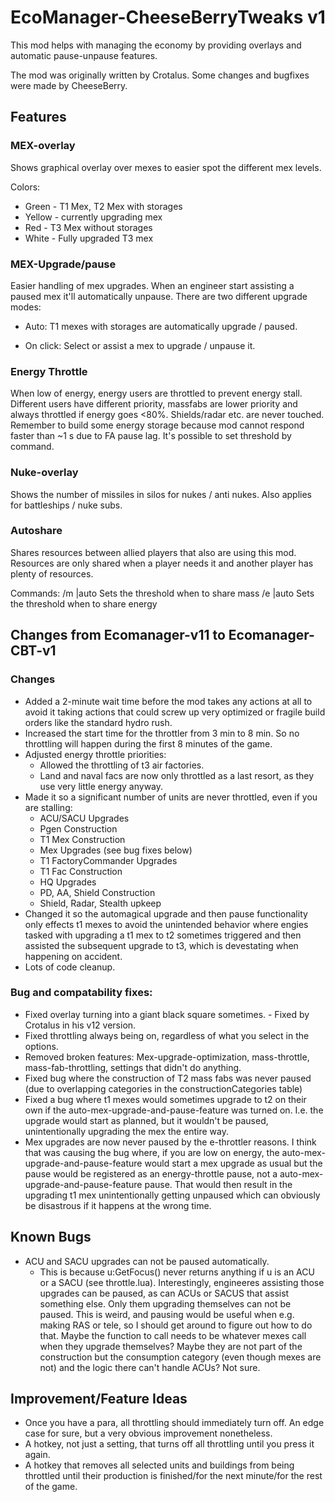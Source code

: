 # EcoManager-CheeseBerryTweaks v1

This mod helps with managing the economy by providing overlays and automatic pause-unpause features.

The mod was originally written by Crotalus. Some changes and bugfixes were made by CheeseBerry.

## Features

### MEX-overlay
Shows graphical overlay over mexes to easier spot the different mex levels.

Colors:
* Green - T1 Mex, T2 Mex with storages
* Yellow - currently upgrading mex
* Red - T3 Mex without storages
* White - Fully upgraded T3 mex

### MEX-Upgrade/pause
Easier handling of mex upgrades. When an engineer start assisting a paused mex it'll automatically unpause. There are two different upgrade modes:

* Auto: T1 mexes with storages are automatically upgrade / paused.

* On click: Select or assist a mex to upgrade / unpause it.

### Energy Throttle
When low of energy, energy users are throttled to prevent energy stall. Different users have different priority, massfabs are lower priority and always throttled if energy goes <80%.
Shields/radar etc. are never touched. Remember to build some energy storage because mod cannot respond faster than ~1 s due to FA pause lag. It's possible to set threshold by command.

### Nuke-overlay
Shows the number of missiles in silos for nukes / anti nukes. Also applies for battleships / nuke subs.

### Autoshare
Shares resources between allied players that also are using this mod. Resources are only shared when a player needs it and another player has plenty of resources.

Commands:
/m <amount>|auto
Sets the threshold when to share mass
/e <amount>|auto
Sets the threshold when to share energy

## Changes from Ecomanager-v11 to Ecomanager-CBT-v1

### Changes
* Added a 2-minute wait time before the mod takes any actions at all to avoid it taking actions that could screw up very optimized or fragile build orders like the standard hydro rush.
* Increased the start time for the throttler from 3 min to 8 min. So no throttling will happen during the first 8 minutes of the game.
* Adjusted energy throttle priorities:
  * Allowed the throttling of t3 air factories.
  * Land and naval facs are now only throttled as a last resort, as they use very little energy anyway. 
* Made it so a significant number of units are never throttled, even if you are stalling:
  * ACU/SACU Upgrades
  * Pgen Construction
  * T1 Mex Construction
  * Mex Upgrades (see bug fixes below)
  * T1 FactoryCommander Upgrades
  * T1 Fac Construction
  * HQ Upgrades
  * PD, AA, Shield Construction
  * Shield, Radar, Stealth upkeep
* Changed it so the automagical upgrade and then pause functionality only effects t1 mexes to avoid the unintended behavior where engies tasked with upgrading a t1 mex to t2 sometimes triggered and then assisted the subsequent upgrade to t3, which is devestating when happening on accident.
* Lots of code cleanup.

### Bug and compatability fixes:
* Fixed overlay turning into a giant black square sometimes. - Fixed by Crotalus in his v12 version.
* Fixed throttling always being on, regardless of what you select in the options.
* Removed broken features: Mex-upgrade-optimization, mass-throttle, mass-fab-throttling, settings that didn't do anything.
* Fixed bug where the construction of T2 mass fabs was never paused (due to overlapping categories in the constructionCategories table)
* Fixed a bug where t1 mexes would sometimes upgrade to t2 on their own if the auto-mex-upgrade-and-pause-feature was turned on. I.e. the upgrade would start as planned, but it wouldn't be paused, unintentionally upgrading the mex the entire way.
* Mex upgrades are now never paused by the e-throttler reasons. I think that was causing the bug where, if you are low on energy, the auto-mex-upgrade-and-pause-feature would start a mex upgrade as usual but the pause would be registered as an energy-throttle pause, not a auto-mex-upgrade-and-pause-feature pause. That would then result in the upgrading t1 mex unintentionally getting unpaused which can obviously be disastrous if it happens at the wrong time.

## Known Bugs
* ACU and SACU upgrades can not be paused automatically.
  * This is because u:GetFocus() never returns anything if u is an ACU or a SACU (see throttle.lua). Interestingly, engineeres assisting those upgrades can be paused, as can ACUs or SACUS that assist something else. Only them upgrading themselves can not be paused. This is weird, and pausing would be useful when e.g. making RAS or tele, so I should get around to figure out how to do that. Maybe the function to call needs to be whatever mexes call when they upgrade themselves? Maybe they are not part of the construction but the consumption category (even though mexes are not) and the logic there can't handle ACUs? Not sure.

## Improvement/Feature Ideas
* Once you have a para, all throttling should immediately turn off. An edge case for sure, but a very obvious improvement nonetheless.
* A hotkey, not just a setting, that turns off all throttling until you press it again.
* A hotkey that removes all selected units and buildings from being throttled until their production is finished/for the next minute/for the rest of the game.
